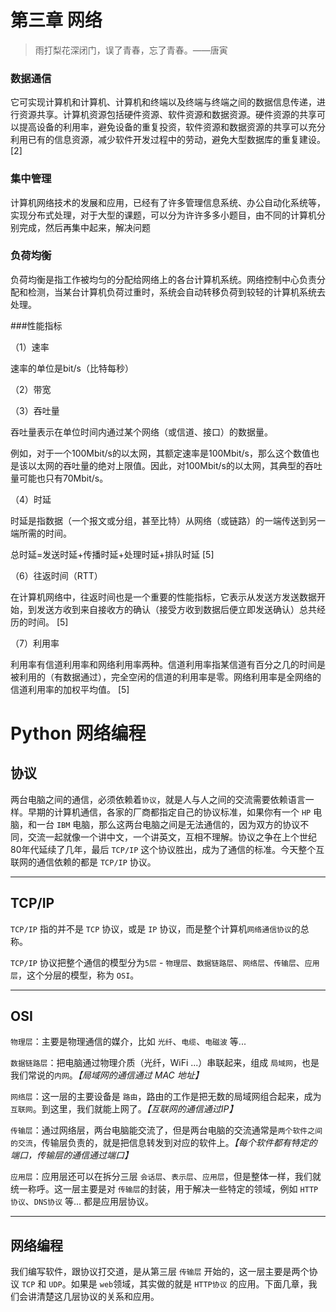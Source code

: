 # 第三章 网络

> 雨打梨花深闭门，误了青春，忘了青春。——唐寅

### 数据通信

它可实现计算机和计算机、计算机和终端以及终端与终端之间的数据信息传递，进行资源共享。计算机资源包括硬件资源、软件资源和数据资源。硬件资源的共享可以提高设备的利用率，避免设备的重复投资，软件资源和数据资源的共享可以充分利用已有的信息资源，减少软件开发过程中的劳动，避免大型数据库的重复建设。 [2] 

### 集中管理

计算机网络技术的发展和应用，已经有了许多管理信息系统、办公自动化系统等，实现分布式处理，对于大型的课题，可以分为许许多多小题目，由不同的计算机分别完成，然后再集中起来，解决问题

### 负荷均衡

负荷均衡是指工作被均匀的分配给网络上的各台计算机系统。网络控制中心负责分配和检测，当某台计算机负荷过重时，系统会自动转移负荷到较轻的计算机系统去处理。

###性能指标

（1）速率

速率的单位是bit/s（比特每秒）

（2）带宽

（3）吞吐量

吞吐量表示在单位时间内通过某个网络（或信道、接口）的数据量。

例如，对于一个100Mbit/s的以太网，其额定速率是100Mbit/s，那么这个数值也是该以太网的吞吐量的绝对上限值。因此，对100Mbit/s的以太网，其典型的吞吐量可能也只有70Mbit/s。

（4）时延

时延是指数据（一个报文或分组，甚至比特）从网络（或链路）的一端传送到另一端所需的时间。

总时延=发送时延+传播时延+处理时延+排队时延 [5] 

（6）往返时间（RTT）

在计算机网络中，往返时间也是一个重要的性能指标，它表示从发送方发送数据开始，到发送方收到来自接收方的确认（接受方收到数据后便立即发送确认）总共经历的时间。 [5] 

（7）利用率

利用率有信道利用率和网络利用率两种。信道利用率指某信道有百分之几的时间是被利用的（有数据通过），完全空闲的信道的利用率是零。网络利用率是全网络的信道利用率的加权平均值。 [5]

# Python 网络编程

## 协议

两台电脑之间的通信，必须依赖着`协议`，就是人与人之间的交流需要依赖语言一样。早期的计算机通信，各家的厂商都指定自己的协议标准，如果你有一个 `HP` 电脑，和一台 `IBM` 电脑，那么这两台电脑之间是无法通信的，因为双方的协议不同，交流一起就像一个讲中文，一个讲英文，互相不理解。协议之争在上个世纪80年代延续了几年，最后 `TCP/IP` 这个协议胜出，成为了通信的标准。今天整个互联网的通信依赖的都是 `TCP/IP` 协议。

------

## TCP/IP

`TCP/IP` 指的并不是 `TCP` 协议，或是 `IP` 协议，而是整个计算机`网络通信协议`的总称。

`TCP/IP` 协议把整个通信的模型分为`5层` - `物理层`、`数据链路层`、`网络层`、`传输层`、`应用层`，这个分层的模型，称为 `OSI`。

------

## OSI

`物理层`：主要是物理通信的媒介，比如 `光纤`、`电缆`、`电磁波` 等...

`数据链路层`：把电脑通过物理介质（光纤，WiFi ...）串联起来，组成 `局域网`，也是我们常说的`内网`。*【局域网的通信通过 MAC 地址】*

`网络层`：这一层的主要设备是 `路由`，路由的工作是把无数的局域网组合起来，成为 `互联网`。到这里，我们就能上网了。*【互联网的通信通过IP】*

`传输层`：通过网络层，两台电脑能交流了，但是两台电脑的交流通常是`两个软件之间的交流`，传输层负责的，就是把信息转发到对应的软件上。*【每个软件都有特定的端口，传输层的通信通过端口】*

`应用层`：应用层还可以在拆分三层 `会话层`、`表示层`、`应用层`，但是整体一样，我们就统一称呼。这一层主要是对 `传输层`的封装，用于解决一些特定的领域，例如 `HTTP协议`、`DNS协议` 等... 都是应用层协议。

------

## 网络编程

我们编写软件，跟协议打交道，是从第三层 `传输层` 开始的，这一层主要是两个协议 `TCP` 和 `UDP`。如果是 `web`领域，其实做的就是 `HTTP协议` 的应用。下面几章，我们会讲清楚这几层协议的关系和应用。
